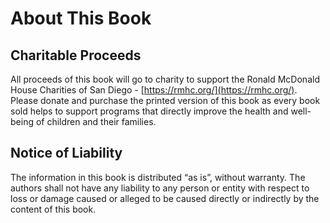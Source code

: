 # About This Book

## Charitable Proceeds

All proceeds of this book will go to charity to support the Ronald McDonald House Charities of San Diego - [https://rmhc.org/](https://rmhc.org/). Please donate and purchase the printed version of this book as every book sold helps to support programs that directly improve the health and well-being of children and their families.

## Notice of Liability

The information in this book is distributed “as is”, without warranty. The authors shall not have any liability to any person or entity with respect to loss or damage caused or alleged to be caused directly or indirectly by the content of this book.

